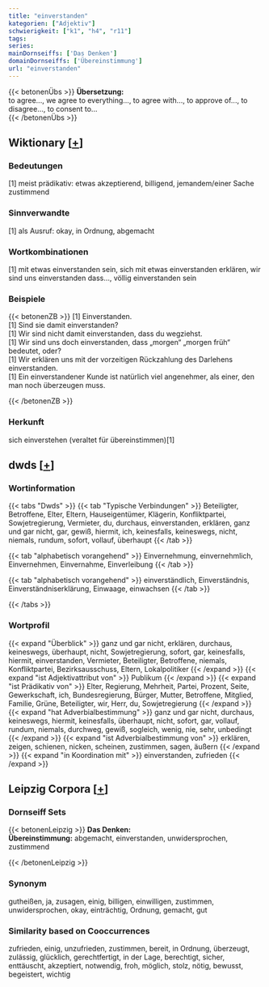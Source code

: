 ```yaml
---
title: "einverstanden"
kategorien: ["Adjektiv"]
schwierigkeit: ["k1", "h4", "r11"]
tags:
series:
mainDornseiffs: ['Das Denken']
domainDornseiffs: ['Übereinstimmung']
url: "einverstanden"
---
```


{{< betonenÜbs >}}
**Übersetzung:**  
to agree..., we agree to everything..., to agree with..., to approve of..., to disagree..., to consent to...  
{{< /betonenÜbs >}}

## Wiktionary [[+](https://de.wiktionary.org/wiki/einverstanden)]

### Bedeutungen
[1] meist prädikativ: etwas akzeptierend, billigend, jemandem/einer Sache zustimmend  

### Sinnverwandte
[1] als Ausruf: okay, in Ordnung, abgemacht  

### Wortkombinationen
[1] mit etwas einverstanden sein, sich mit etwas einverstanden erklären, wir sind uns einverstanden dass…, völlig einverstanden sein  

### Beispiele
{{< betonenZB >}}
[1] Einverstanden.  
[1] Sind sie damit einverstanden?  
[1] Wir sind nicht damit einverstanden, dass du wegziehst.  
[1] Wir sind uns doch einverstanden, dass „morgen“ „morgen früh“ bedeutet, oder?  
[1] Wir erklären uns mit der vorzeitigen Rückzahlung des Darlehens einverstanden.  
[1] Ein einverstandener Kunde ist natürlich viel angenehmer, als einer, den man noch überzeugen muss.  

{{< /betonenZB >}}
### Herkunft
sich einverstehen (veraltet für übereinstimmen)[1]  



## dwds [[+](https://www.dwds.de/wb/einverstanden)]

### Wortinformation
{{< tabs "Dwds" >}}
{{< tab "Typische Verbindungen" >}}
Beteiligter, Betroffene, Elter, Eltern, Hauseigentümer, Klägerin, Konfliktpartei, Sowjetregierung, Vermieter, du, durchaus, einverstanden, erklären, ganz und gar nicht, gar, gewiß, hiermit, ich, keinesfalls, keineswegs, nicht, niemals, rundum, sofort, vollauf, überhaupt
{{< /tab >}}

{{< tab "alphabetisch vorangehend" >}}
Einvernehmung, einvernehmlich, Einvernehmen, Einvernahme, Einverleibung
{{< /tab >}}

{{< tab "alphabetisch vorangehend" >}}
einverständlich, Einverständnis, Einverständniserklärung, Einwaage, einwachsen
{{< /tab >}}

{{< /tabs >}}

### Wortprofil
{{< expand "Überblick" >}} ganz und gar nicht, erklären, durchaus, keineswegs, überhaupt, nicht, Sowjetregierung, sofort, gar, keinesfalls, hiermit, einverstanden, Vermieter, Beteiligter, Betroffene, niemals, Konfliktpartei, Bezirksausschuss, Eltern, Lokalpolitiker {{< /expand >}}
{{< expand "ist Adjektivattribut von" >}} Publikum {{< /expand >}}
{{< expand "ist Prädikativ von" >}} Elter, Regierung, Mehrheit, Partei, Prozent, Seite, Gewerkschaft, ich, Bundesregierung, Bürger, Mutter, Betroffene, Mitglied, Familie, Grüne, Beteiligter, wir, Herr, du, Sowjetregierung {{< /expand >}}
{{< expand "hat Adverbialbestimmung" >}} ganz und gar nicht, durchaus, keineswegs, hiermit, keinesfalls, überhaupt, nicht, sofort, gar, vollauf, rundum, niemals, durchweg, gewiß, sogleich, wenig, nie, sehr, unbedingt {{< /expand >}}
{{< expand "ist Adverbialbestimmung von" >}} erklären, zeigen, schienen, nicken, scheinen, zustimmen, sagen, äußern {{< /expand >}}
{{< expand "in Koordination mit" >}} einverstanden, zufrieden {{< /expand >}}

## Leipzig Corpora [[+](https://corpora.uni-leipzig.de/en/res?word=einverstanden&corpusId=deu_newscrawl-public_2018)]

### Dornseiff Sets
{{< betonenLeipzig >}}
**Das Denken:**  
**Übereinstimmung:** abgemacht, einverstanden, unwidersprochen, zustimmend  

{{< /betonenLeipzig >}}

### Synonym
gutheißen, ja, zusagen, einig, billigen, einwilligen, zustimmen, unwidersprochen, okay, einträchtig, Ordnung, gemacht, gut


### Similarity based on Cooccurrences
zufrieden, einig, unzufrieden, zustimmen, bereit, in Ordnung, überzeugt, zulässig, glücklich, gerechtfertigt, in der Lage, berechtigt, sicher, enttäuscht, akzeptiert, notwendig, froh, möglich, stolz, nötig, bewusst, begeistert, wichtig

